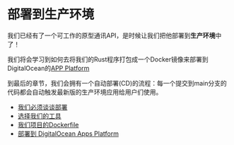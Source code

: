 # 部署到生产环境

我们已经有了一个可工作的原型通讯API，是时候让我们把他部署到**生产环境**中了！  

我们将会学习到如何去将我们的Rust程序打包成一个Docker镜像来部署到DigitalOcean的[APP Platform](https://docs.digitalocean.com/products/app-platform/)

到最后的章节，我们会拥有一个自动部署(CD)的流程：每一个提交到main分支的代码都会自动触发最新版的生产环境应用给用户们使用。

- [我们必须谈谈部署](cp5.1-we-must-talk-about-deployments.md)
- [选择我们的工具](cp5.2-choosing-our-tools.md)
- [我们项目的Dockerfile](cp5.3-a-dockerfile-for-our-application.md)
- [部署到 DigitalOcean Apps Platform](cp5.4-deploy-to-digitalocean-apps-platform.md)
